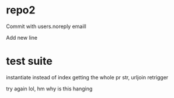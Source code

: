 # repo2

Commit with users.noreply emaill

Add new line


# test suite
instantiate instead of index
getting the whole pr
str, urljoin
retrigger 
    
    
try again
lol, hm
why is this hanging
